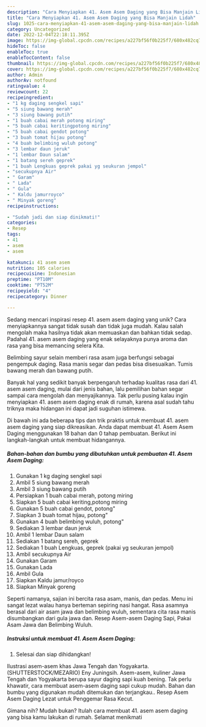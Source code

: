```yaml
---
description: "Cara Menyiapkan 41. Asem Asem Daging yang Bisa Manjain Lidah"
title: "Cara Menyiapkan 41. Asem Asem Daging yang Bisa Manjain Lidah"
slug: 1025-cara-menyiapkan-41-asem-asem-daging-yang-bisa-manjain-lidah
category: Uncategorized
date: 2022-12-04T22:18:11.395Z
image: https://img-global.cpcdn.com/recipes/a227bf56f0b225f7/680x482cq70/41-asem-asem-daging-foto-resep-utama.jpg
hideToc: false
enableToc: true
enableTocContent: false
thumbnail: https://img-global.cpcdn.com/recipes/a227bf56f0b225f7/680x482cq70/41-asem-asem-daging-foto-resep-utama.jpg
cover: https://img-global.cpcdn.com/recipes/a227bf56f0b225f7/680x482cq70/41-asem-asem-daging-foto-resep-utama.jpg
author: Admin
authorAv: notfound
ratingvalue: 4
reviewcount: 22
recipeingredient:
- "1 kg daging sengkel sapi"
- "5 siung bawang merah"
- "3 siung bawang putih"
- "1 buah cabai merah potong miring"
- "5 buah cabai keritingpotong miring"
- "5 buah cabai gendot potong"
- "3 buah tomat hijau potong"
- "4 buah belimbing wuluh potong"
- "3 lembar daun jeruk"
- "1 lembar Daun salam"
- "1 batang sereh geprek"
- "1 buah Lengkuas geprek pakai yg seukuran jempol"
- "secukupnya Air"
- " Garam"
- " Lada"
- " Gula"
- " Kaldu jamurroyco"
- " Minyak goreng"
recipeinstructions:

- "Sudah jadi dan siap dinikmati!"
categories:
- Resep
tags:
- 41
- asem
- asem

katakunci: 41 asem asem 
nutrition: 105 calories
recipecuisine: Indonesian
preptime: "PT10M"
cooktime: "PT52M"
recipeyield: "4"
recipecategory: Dinner

---
```





Sedang mencari inspirasi resep 41. asem asem daging yang unik? Cara menyiapkannya sangat tidak susah dan tidak juga mudah. Kalau salah mengolah maka hasilnya tidak akan memuaskan dan bahkan tidak sedap. Padahal 41. asem asem daging yang enak selayaknya punya aroma dan rasa yang bisa memancing selera Kita.





Belimbing sayur selain memberi rasa asam juga berfungsi sebagai pengempuk daging. Rasa manis segar dan pedas bisa disesuaikan. Tumis bawang merah dan bawang putih.

Banyak hal yang sedikit banyak berpengaruh terhadap kualitas rasa dari 41. asem asem daging, mulai dari jenis bahan, lalu pemilihan bahan segar sampai cara mengolah dan menyajikannya. Tak perlu pusing kalau ingin menyiapkan 41. asem asem daging enak di rumah, karena asal sudah tahu triknya maka hidangan ini dapat jadi suguhan istimewa.






Di bawah ini ada beberapa tips dan trik praktis untuk membuat 41. asem asem daging yang siap dikreasikan. Anda dapat membuat 41. Asem Asem Daging menggunakan 18 bahan dan 0 tahap pembuatan. Berikut ini langkah-langkah untuk membuat hidangannya.

<!--inarticleads1-->

##### Bahan-bahan dan bumbu yang dibutuhkan untuk pembuatan 41. Asem Asem Daging:

1. Gunakan 1 kg daging sengkel sapi
1. Ambil 5 siung bawang merah
1. Ambil 3 siung bawang putih
1. Persiapkan 1 buah cabai merah, potong miring
1. Siapkan 5 buah cabai keriting,potong miring
1. Gunakan 5 buah cabai gendot, potong&#34;
1. Siapkan 3 buah tomat hijau, potong&#34;
1. Gunakan 4 buah belimbing wuluh, potong&#34;
1. Sediakan 3 lembar daun jeruk
1. Ambil 1 lembar Daun salam
1. Sediakan 1 batang sereh, geprek
1. Sediakan 1 buah Lengkuas, geprek (pakai yg seukuran jempol)
1. Ambil secukupnya Air
1. Gunakan  Garam
1. Gunakan  Lada
1. Ambil  Gula
1. Siapkan  Kaldu jamur/royco
1. Siapkan  Minyak goreng


Seperti namanya, sajian ini bercita rasa asam, manis, dan pedas. Menu ini sangat lezat walau hanya berteman sepiring nasi hangat. Rasa asamnya berasal dari air asam jawa dan belimbing wuluh, sementara cita rasa manis disumbangkan dari gula jawa dan. Resep Asem-asem Daging Sapi, Pakai Asam Jawa dan Belimbing Wuluh. 

<!--inarticleads2-->

##### Instruksi untuk membuat 41. Asem Asem Daging:


1. Selesai dan siap dihidangkan!

Ilustrasi asem-asem khas Jawa Tengah dan Yogyakarta. (SHUTTERSTOCK/MEZARIO) Eny Juningsih. Asem-asem, kuliner Jawa Tengah dan Yogyakarta berupa sayur daging sapi kuah bening. Tak perlu khawatir, cara membuat asem-asem daging sapi cukup mudah. Bahan dan bumbu yang digunakan mudah ditemukan dan terjangkau.. Resep Asem Asem Daging Lezat untuk Penggemar Rasa Kecut. 

Gimana nih? Mudah bukan? Itulah cara membuat 41. asem asem daging yang bisa kamu lakukan di rumah. Selamat menikmati

